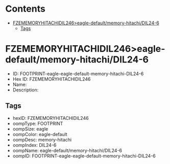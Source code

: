 



Contents
========

* [FZEMEMORYHITACHIDIL246>eagle-default/memory-hitachi/DIL24-6](#fzememoryhitachidil246eagle-defaultmemory-hitachidil24-6)
	* [Tags](#tags)

# FZEMEMORYHITACHIDIL246>eagle-default/memory-hitachi/DIL24-6

- ID: FOOTPRINT-eagle-eagle-default-memory-hitachi-DIL24-6
- Hex ID: FZEMEMORYHITACHIDIL246
- Name: 
- Description: 

## Tags

- hexID: FZEMEMORYHITACHIDIL246
- oompType: FOOTPRINT
- oompSize: eagle
- oompColor: eagle-default
- oompDesc: memory-hitachi
- oompIndex: DIL24-6
- oompName: eagle-default/memory-hitachi/DIL24-6
- oompID: FOOTPRINT-eagle-eagle-default-memory-hitachi-DIL24-6
